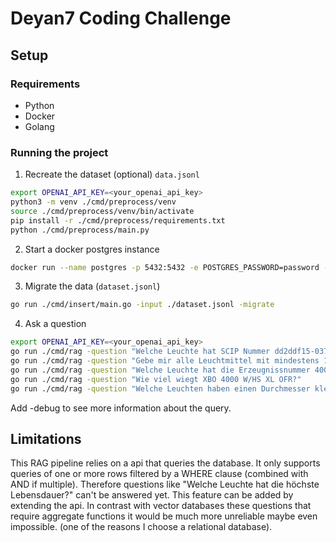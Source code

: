 # Deyan7 Coding Challenge

## Setup

### Requirements
- Python
- Docker
- Golang

### Running the project

1. Recreate the dataset (optional) `data.jsonl`
```bash
export OPENAI_API_KEY=<your_openai_api_key>
python3 -m venv ./cmd/preprocess/venv
source ./cmd/preprocess/venv/bin/activate
pip install -r ./cmd/preprocess/requirements.txt
python ./cmd/preprocess/main.py
```

2. Start a docker postgres instance
```bash
docker run --name postgres -p 5432:5432 -e POSTGRES_PASSWORD=password -d --rm postgres
```

3. Migrate the data (`dataset.jsonl`)
```bash
go run ./cmd/insert/main.go -input ./dataset.jsonl -migrate
```

4. Ask a question
```bash
export OPENAI_API_KEY=<your_openai_api_key>
go run ./cmd/rag -question "Welche Leuchte hat SCIP Nummer dd2ddf15-037b-4473-8156-97498e721fb3?"
go run ./cmd/rag -question "Gebe mir alle Leuchtmittel mit mindestens 1500W und einer Lebensdauer von mehr als 3000 Stunden?"
go run ./cmd/rag -question "Welche Leuchte hat die Erzeugnissnummer 4008321299963?"
go run ./cmd/rag -question "Wie viel wiegt XBO 4000 W/HS XL OFR?"
go run ./cmd/rag -question "Welche Leuchten haben einen Durchmesser kleiner als 50mm und welchen Durchmesser haben sie?"
```
Add -debug to see more information about the query.

## Limitations

This RAG pipeline relies on a api that queries the database. It only supports queries of one or more rows filtered by a WHERE clause (combined with AND if multiple).
Therefore questions like "Welche Leuchte hat die höchste Lebensdauer?" can't be answered yet. This feature can be added by extending the api. 
In contrast with vector databases these questions that require aggregate functions it would be much more unreliable maybe even impossible. (one of the reasons I choose a relational database).
